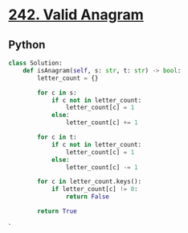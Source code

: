# [242. Valid Anagram](https://leetcode.com/problems/valid-anagram/description/)

## Python 

```python
class Solution:
    def isAnagram(self, s: str, t: str) -> bool:
        letter_count = {}

        for c in s:
            if c not in letter_count:
                letter_count[c] = 1
            else:
                letter_count[c] += 1

        for c in t:
            if c not in letter_count:
                letter_count[c] = 1
            else:
                letter_count[c] -= 1

        for c in letter_count.keys():
            if letter_count[c] != 0:
                return False

        return True

```






`
